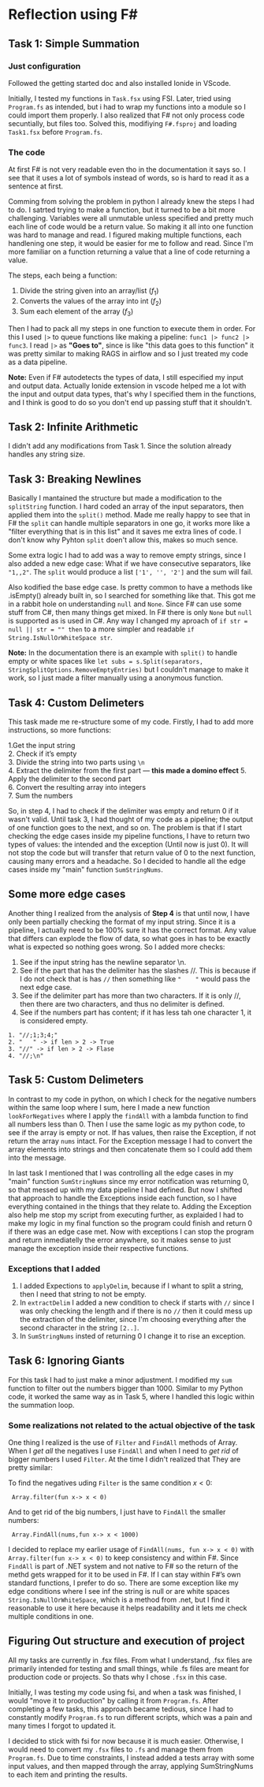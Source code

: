 # Reflection using F#

## Task 1: Simple Summation


### Just configuration
Followed the getting started doc and also installed Ionide in VScode.

Initially, I tested my functions in `Task.fsx` using FSI. Later, tried using `Program.fs` as intended, but i had to wrap my functions into a module so I could import them properly. I also realized that F# not only process code secuntially, but files too. Solved this, modifiying `F#.fsproj` and loading `Task1.fsx` before `Program.fs`.

### The code

At first F# is not very readable even tho in the documentation it says so. I see that it uses a lot of symbols instead of words, so is hard to read it as a sentence at first.

Comming from solving the problem in python I already knew the steps I had to do. I satrted trying to make a function, but it turned to be a bit more challenging. Variables were all unmutable unless specified and pretty much each line of code would be a return value. So making it all into one function was hard to manage and read. I figured making multiple functions, each handlening one step, it would be easier for me to follow and read. Since I'm more familiar on a function returning a value that a line of code returning a value.

The steps, each being a function:

1. Divide the string given into an array/list ($f_1$)
2. Converts the values of the array into int ($f_2$)
3. Sum each element of the array ($f_3$)

Then I had to pack all my steps in one function to execute them in order. For this I used `|>` to queue functions like making a pipeline:
`func1 |> func2 |> func3`.  I read `|>` as **"Goes to"**, since is like "this data goes to this function" it was pretty similar to making RAGS in airflow and so I just treated my code as a data pipeline.

**Note:** Even if F# autodetects the types of data, I still especified my input and output data. Actually Ionide extension in vscode helped me a lot with the input and output data types, that's why I specified them in the functions, and I think is good to do so you don't end up passing stuff that it shouldn't.

## Task 2: Infinite Arithmetic

I didn't add any modifications from Task 1. Since the solution already handles any string size.

## Task 3: Breaking Newlines

Basically I mantained the structure but made a modification to the `splitString` function. I hard coded an array of the input separators, then applied them into the `split()` method. Made me really happy to see that in F# the `split` can handle multiple separators in one go, it works more like a "filter everything that is in this list" and it saves me extra lines of code. I don't know why Pyhton `split` doen't allow this, makes so much sence.

Some extra logic I had to add was a way to remove empty strings, since I also added a new edge case: What if we have consecutive separators, like `"1,,2"`. The `split` would produce a list `['1', '', '2']` and the sum will fail.

Also kodified the base edge case. Is pretty common to have a methods like .isEmpty() already built in, so I searched for something like that. This got me in a rabbit hole on understanding `null` and `None`. Since F# can use some stuff from C#, then many things get mixed. In F# there is only `None` but `null` is supported as is used in C#. Any way I changed my aproach of `if str = null || str = "" then` to a more simpler and readable `if String.IsNullOrWhiteSpace str`.

**Note:** In the documentation there is an example with `split()` to handle empty or white spaces like `let subs = s.Split(separators, StringSplitOptions.RemoveEmptyEntries)` but I couldn't manage to make it work, so I just made a filter manually using a anonymous function.

## Task 4: Custom Delimeters

This task made me re-structure some of my code. Firstly, I had to add more instructions, so more functions:

1.Get the input string  
2. Check if it’s empty  
3. Divide the string into two parts using `\n`  
4. Extract the delimiter from the first part — **this made a domino effect**
5. Apply the delimiter to the second part  
6. Convert the resulting array into integers  
7. Sum the numbers 


So, in step 4, I had to check if the delimiter was empty and return 0 if it wasn't valid. Until task 3, I had thought of my code as a pipeline; the output of one function goes to the next, and so on. The problem is that if I start checking the edge cases inside my pipeline functions, I have to return two types of values: the intended and the exception (Until now is just 0). It will not stop the code but will transfer that return value of 0 to the next function, causing many errors and a headache. So I decided to handle all the edge cases inside my "main" function `SumStringNums`.

## Some more edge cases
Another thing I realized from the analysis of **Step 4** is that until now, I have only been partially checking the format of my input string. Since it is a pipeline, I actually need to be 100% sure it has the correct format. Any value that differs can explode the flow of data, so what goes in has to be exactly what is expected so nothing goes wrong. So I added more checks:

1. See if the input string has the newline separator \n.
2. See if the part that has the delimiter has the slashes //. This is because if I do not check that is has `//` then something like `"    "` would pass the next edge case.
3. See if the delimiter part has more than two characters. If it is only //, then there are two characters, and thus no delimiter is defined.
4. See if the numbers part has content; if it has less tah one character 1, it is considered empty.

```
1. "//;1;3;4;" 
2. "   " -> if len > 2 -> True
3. "//" -> if len > 2 -> Flase
4. "//;\n"
```

## Task 5: Custom Delimeters

In contrast to my code in python, on which I check for the negative numbers within the same loop where I sum, here I made a new function `lookForNegatives` where I apply the `findAll` with a lambda function to find all numbers less than 0. Then I use the same logic as my python code, to see if the array is empty or not. If has values, then raise the Exception, if not return the array `nums` intact. For the Exception message I had to convert the array elements into strings and then concatenate them so I could add them into the message.

In last task I mentioned that I was controlling all the edge cases in my "main" function `SumStringNums` since my error notification was returning 0, so that messed up with my data pipeline I had defined. But now I shifted that approach to handle the Exceptions inside each function, so I have everything contained in the things that they relate to. Adding the Exception also help me stop my script from executing further, as explaided I had to make my logic in my final function so the program could finish and return 0 if there was an edge case met. Now with exceptions I can stop the program and return inmediatelly the error anywhere, so it makes sense to just manage the exception inside their respective functions.

### Exceptions that I added
1. I added Expections to `applyDelim`, because if I whant to split a string, then I need that string to not be empty.
2. In `extractDelim` I added a new condition to check if starts with `//` since I was only checking the length and if there is no `//` then it could mess up the extraction of the delimiter, since I'm choosing everything after the second character in the string `[2..]`.
3. In `SumStringNums` insted of returning 0 I change it to rise an exception.

## Task 6: Ignoring Giants

For this task I had to just make a minor adjustment. I modified my `sum` function to filter out the numbers bigger than 1000. Similar to my Python code, it worked the same way as in Task 5, where I handled this logic within the summation loop.

### Some realizations not related to the actual objective of the task
One thing I realized is the use of `Filter` and `FindAll` methods of Array. When I *get all* the negatives I use `FindAll` and when I need to *get rid* of bigger numbers I used `Filter`. At the time I didn't realized that They are pretty similar: 

To find the negatives uding `Filter` is the same condition $x < 0$:
```F#
 Array.filter(fun x-> x < 0)
```

And to get rid of the big numbers, I just have to `FindAll` the smaller numbers:
```F#
 Array.FindAll(nums,fun x-> x < 1000)
```

I decided to replace my earlier usage of `FindAll(nums, fun x-> x < 0)` with `Array.filter(fun x-> x < 0)` to keep consistency and within F#. Since `FindAll` is part of .NET system and not native to F# so the return of the methd gets wrapped for it to be used in F#. If I can stay within F#’s own standard functions, I prefer to do so. There are some exception like my edge conditions where I see inf the string is null or are white spaces `String.IsNullOrWhiteSpace`, which is a method from .net, but I find it reasonable to use it here because it helps readability and it lets me check multiple conditions in one.


## Figuring Out structure and execution of project

All my tasks are currently in .fsx files. From what I understand, .fsx files are primarily intended for testing and small things, while .fs files are meant for production code or projects. So thats why I chose `.fsx` in this case.

Initially, I was testing my code using fsi, and when a task was finished, I would "move it to production" by calling it from `Program.fs`. After completing a few tasks, this approach became tedious, since I had to constantly modify `Program.fs` to run different scripts, which was a pain and many times I forgot to updated it.

I decided to stick with fsi for now because it is much easier. Otherwise, I would need to convert my `.fsx` files to `.fs` and manage them from `Program.fs`. Due to time constraints, I instead added a tests array with some input values, and then mapped through the array, applying SumStringNums to each item and printing the results.